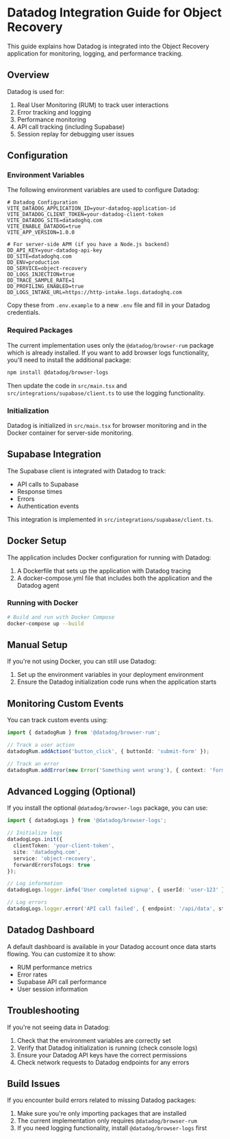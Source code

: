 # Datadog Integration Guide for Object Recovery

This guide explains how Datadog is integrated into the Object Recovery application for monitoring, logging, and performance tracking.

## Overview

Datadog is used for:
1. Real User Monitoring (RUM) to track user interactions
2. Error tracking and logging
3. Performance monitoring
4. API call tracking (including Supabase)
5. Session replay for debugging user issues

## Configuration

### Environment Variables

The following environment variables are used to configure Datadog:

```
# Datadog Configuration
VITE_DATADOG_APPLICATION_ID=your-datadog-application-id
VITE_DATADOG_CLIENT_TOKEN=your-datadog-client-token
VITE_DATADOG_SITE=datadoghq.com
VITE_ENABLE_DATADOG=true
VITE_APP_VERSION=1.0.0

# For server-side APM (if you have a Node.js backend)
DD_API_KEY=your-datadog-api-key
DD_SITE=datadoghq.com
DD_ENV=production
DD_SERVICE=object-recovery
DD_LOGS_INJECTION=true
DD_TRACE_SAMPLE_RATE=1
DD_PROFILING_ENABLED=true
DD_LOGS_INTAKE_URL=https://http-intake.logs.datadoghq.com
```

Copy these from `.env.example` to a new `.env` file and fill in your Datadog credentials.

### Required Packages

The current implementation uses only the `@datadog/browser-rum` package which is already installed. If you want to add browser logs functionality, you'll need to install the additional package:

```bash
npm install @datadog/browser-logs
```

Then update the code in `src/main.tsx` and `src/integrations/supabase/client.ts` to use the logging functionality.

### Initialization

Datadog is initialized in `src/main.tsx` for browser monitoring and in the Docker container for server-side monitoring.

## Supabase Integration

The Supabase client is integrated with Datadog to track:
- API calls to Supabase
- Response times
- Errors
- Authentication events

This integration is implemented in `src/integrations/supabase/client.ts`.

## Docker Setup

The application includes Docker configuration for running with Datadog:

1. A Dockerfile that sets up the application with Datadog tracing
2. A docker-compose.yml file that includes both the application and the Datadog agent

### Running with Docker

```bash
# Build and run with Docker Compose
docker-compose up --build
```

## Manual Setup

If you're not using Docker, you can still use Datadog:

1. Set up the environment variables in your deployment environment
2. Ensure the Datadog initialization code runs when the application starts

## Monitoring Custom Events

You can track custom events using:

```typescript
import { datadogRum } from '@datadog/browser-rum';

// Track a user action
datadogRum.addAction('button_click', { buttonId: 'submit-form' });

// Track an error
datadogRum.addError(new Error('Something went wrong'), { context: 'form-submission' });
```

## Advanced Logging (Optional)

If you install the optional `@datadog/browser-logs` package, you can use:

```typescript
import { datadogLogs } from '@datadog/browser-logs';

// Initialize logs
datadogLogs.init({
  clientToken: 'your-client-token',
  site: 'datadoghq.com',
  service: 'object-recovery',
  forwardErrorsToLogs: true
});

// Log information
datadogLogs.logger.info('User completed signup', { userId: 'user-123' });

// Log errors
datadogLogs.logger.error('API call failed', { endpoint: '/api/data', status: 500 });
```

## Datadog Dashboard

A default dashboard is available in your Datadog account once data starts flowing. You can customize it to show:

- RUM performance metrics
- Error rates
- Supabase API call performance
- User session information

## Troubleshooting

If you're not seeing data in Datadog:

1. Check that the environment variables are correctly set
2. Verify that Datadog initialization is running (check console logs)
3. Ensure your Datadog API keys have the correct permissions
4. Check network requests to Datadog endpoints for any errors

## Build Issues

If you encounter build errors related to missing Datadog packages:

1. Make sure you're only importing packages that are installed
2. The current implementation only requires `@datadog/browser-rum`
3. If you need logging functionality, install `@datadog/browser-logs` first